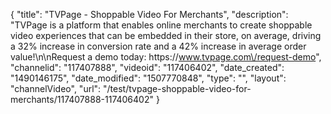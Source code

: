 {
    "title": "TVPage - Shoppable Video For Merchants",
    "description": "TVPage is a platform that enables online merchants to create shoppable video experiences that can be embedded in their store, on average, driving a 32% increase in conversion rate and a 42% increase in average order value!\n\nRequest a demo today: https:\/\/www.tvpage.com\/request-demo",
    "channelid": "117407888",
    "videoid": "117406402",
    "date_created": "1490146175",
    "date_modified": "1507770848",
    "type": "",
    "layout": "channelVideo",
    "url": "\/test\/tvpage-shoppable-video-for-merchants\/117407888-117406402"
}